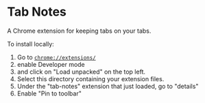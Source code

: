 # Tab Notes

A Chrome extension for keeping tabs on your tabs.

To install locally: 

1. Go to [`chrome://extensions/`](chrome://extensions/)
2. enable Developer mode
3. and click on "Load unpacked" on the top left.
4. Select this directory containing your extension files.
5. Under the "tab-notes" extension that just loaded, go to "details"
6. Enable "Pin to toolbar"
